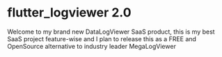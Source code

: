 # flutter_logviewer 2.0

Welcome to my brand new DataLogViewer SaaS product, this is my best SaaS project 
feature-wise and I plan to release this as a FREE and OpenSource alternative to industry leader MegaLogViewer
